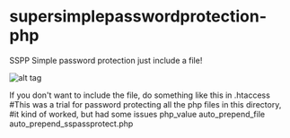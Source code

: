 supersimplepasswordprotection-php
=================================

SSPP Simple password protection just include a file!

![alt tag](http://i.imgur.com/rILgnbD.png)

If you don't want to include the file, do something like this in .htaccess
#This was a trial for password protecting all the php files in this directory,
#it kind of worked, but had some issues
php_value auto_prepend_file auto_prepend_sspassprotect.php
